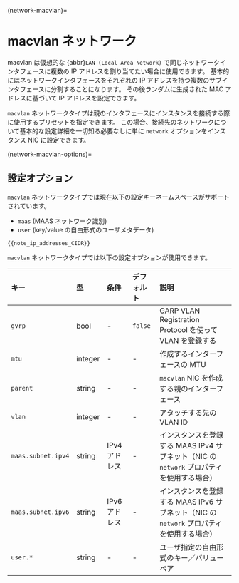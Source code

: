 (network-macvlan)=
# macvlan ネットワーク

<!-- Include start macvlan intro -->
macvlan は仮想的な {abbr}`LAN (Local Area Network)` で同じネットワークインタフェースに複数の IP アドレスを割り当てたい場合に使用できます。
基本的にはネットワークインタフェースをそれぞれの IP アドレスを持つ複数のサブインタフェースに分割することになります。
その後ランダムに生成された MAC アドレスに基づいて IP アドレスを設定できます。
<!-- Include end macvlan intro -->

`macvlan` ネットワークタイプは親のインタフェースにインスタンスを接続する際に使用するプリセットを指定できます。
この場合、接続先のネットワークについて基本的な設定詳細を一切知る必要なしに単に `network` オプションをインスタンス NIC に設定できます。

(network-macvlan-options)=
## 設定オプション

`macvlan` ネットワークタイプでは現在以下の設定キーネームスペースがサポートされています。

- `maas` (MAAS ネットワーク識別)
- `user` (key/value の自由形式のユーザメタデータ)

```{note}
{{note_ip_addresses_CIDR}}
```

`macvlan` ネットワークタイプでは以下の設定オプションが使用できます。

キー               | 型      | 条件          | デフォルト | 説明
:--                | :--     | :--           | :--        | :--
`gvrp`             | bool    | -             | `false`    | GARP VLAN Registration Protocol を使って VLAN を登録する
`mtu`              | integer | -             | -          | 作成するインターフェースの MTU
`parent`           | string  | -             | -          | `macvlan` NIC を作成する親のインターフェース
`vlan`             | integer | -             | -          | アタッチする先の VLAN ID
`maas.subnet.ipv4` | string  | IPv4 アドレス | -          | インスタンスを登録する MAAS IPv4 サブネット（NIC の `network` プロパティを使用する場合）
`maas.subnet.ipv6` | string  | IPv6 アドレス | -          | インスタンスを登録する MAAS IPv6 サブネット（NIC の `network` プロパティを使用する場合）
`user.*`           | string  | -             | -          | ユーザ指定の自由形式のキー／バリューペア
